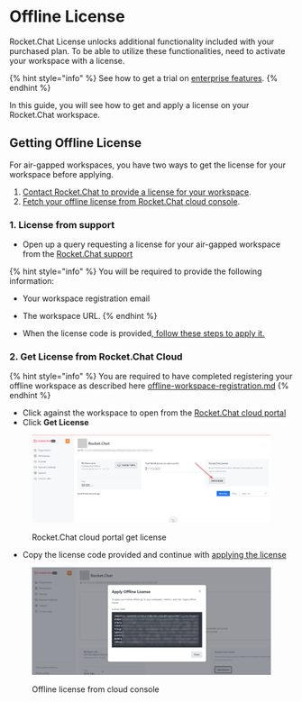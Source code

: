 # Offline License

Rocket.Chat License unlocks additional functionality included with your purchased plan. To be able to utilize these functionalities, need to activate your workspace with a license.

{% hint style="info" %}
See how to get a trial on [enterprise features](../enterprise-edition-trial/).
{% endhint %}

In this guide, you will see how to get and apply a license on your Rocket.Chat workspace.

## Getting Offline License

For air-gapped workspaces, you have two ways to get the license for your workspace before applying.

1. [Contact Rocket.Chat to provide a license for your workspace](offline-license.md#1.-license-from-support).
2. [Fetch your offline license from Rocket.Chat cloud console](offline-license.md#undefined).

### 1. License from support

* Open up a query requesting a license for your air-gapped workspace from the [Rocket.Chat support](../../resources/getting-support/enterprise-support/)

{% hint style="info" %}
You will be required to provide the following information:

* Your workspace registration email
* The workspace URL.
{% endhint %}

* When the license code is provided,[ follow these steps to apply it.](../../use-rocket.chat/administration/admin-panel/info.md#apply-offline-license)

### 2. Get License from Rocket.Chat Cloud

{% hint style="info" %}
You are required to have completed registering your offline workspace as described here [offline-workspace-registration.md](offline-workspace-registration.md "mention")
{% endhint %}

* Click against the workspace to open from the [Rocket.Chat cloud portal](https://cloud.rocket.chat/home)
* Click **Get License**&#x20;

<figure><img src="../../.gitbook/assets/RocketChat cloud portal get license.png" alt=""><figcaption><p>Rocket.Chat cloud portal get license</p></figcaption></figure>

* Copy the license code provided and continue with [applying the license](../../use-rocket.chat/administration/admin-panel/info.md#apply-offline-license)&#x20;

<figure><img src="../../.gitbook/assets/Offline license from cloud console.png" alt=""><figcaption><p>Offline license from cloud console</p></figcaption></figure>
